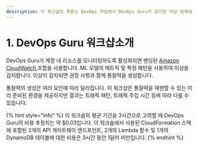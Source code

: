 ```yaml
---
description: 이 워크샵의 목표는 DevOps 작업에서 DevOps Guru가 감지한 이상 항목에 대해 생성된 통찰력을 입증하는 것입니다.
---
```


# 1. DevOps Guru 워크샵소개

DevOps Guru가 계정 내 리소스를 모니터링하도록 활성화되면 벤딩된 [Amazon CloudWatch ](http://aws.amazon.com/cloudwatch) 조합을 사용합니다. ML 모델의 메트릭 및 특정 패턴을 사용하여 이상을 감지합니다. 이상이 감지되면 권장 사항과 함께 통찰력을 생성합니다.

통찰력의 생성은 여러 요인에 따라 달라집니다. 이 워크샵은 통찰력을 재현할 수 있는 미리 준비된 환경을 제공하지만 결과는 트래픽 패턴, 트래픽 주입 시간 등에 따라 다를 수 있습니다.

{% hint style="info" %}
이 워크숍의 평균 기간을 3시간으로 고려할 때 DevOps Guru의 비용 추정치는 약 $0.03입니다. 이 워크숍에서 사용된 CloudFormation 스택에 포함된 2개의 API 게이트웨이 엔드포인트, 2개의 Lambda 함수 및 1개의 DynamoDB 테이블에 대한 비용은 3시간 동안 1달러 미만입니다.
{% endhint %}
